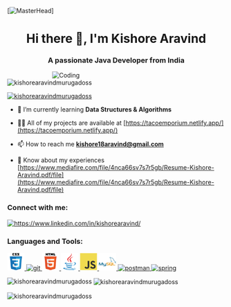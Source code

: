 [![MasterHead](https://repository-images.githubusercontent.com/462900780/0a10af70-6cbf-46df-9071-0ff586a3b1d6)]
<h1 align="center">Hi there 👋, I'm Kishore Aravind</h1>
<h3 align="center">A passionate Java Developer from India</h3>
<img align="right" alt="Coding" width="400" src="https://camo.githubusercontent.com/c1dcb74cc1c1835b1d716f5051499a2814c683c806b15f04b0eba492863703e9/68747470733a2f2f63646e2e6472696262626c652e636f6d2f75736572732f3733303730332f73637265656e73686f74732f363538313234332f6176656e746f2e676966">
<p align="left"> <img src="https://komarev.com/ghpvc/?username=kishorearavindmurugadoss&label=Profile%20views&color=0e75b6&style=flat" alt="kishorearavindmurugadoss" /> </p>

<p align="left"> <a href="https://github.com/ryo-ma/github-profile-trophy"><img src="https://github-profile-trophy.vercel.app/?username=kishorearavindmurugadoss" alt="kishorearavindmurugadoss" /></a> </p>

- 🌱 I’m currently learning **Data Structures & Algorithms**

- 👨‍💻 All of my projects are available at [https://tacoemporium.netlify.app/](https://tacoemporium.netlify.app/)

- 📫 How to reach me **kishore18aravind@gmail.com**

- 📄 Know about my experiences [https://www.mediafire.com/file/4nca66sv7s7r5gb/Resume-Kishore-Aravind.pdf/file](https://www.mediafire.com/file/4nca66sv7s7r5gb/Resume-Kishore-Aravind.pdf/file)

<h3 align="left">Connect with me:</h3>
<p align="left">
<a href="https://linkedin.com/in/https://www.linkedin.com/in/kishorearavind/" target="blank"><img align="center" src="https://raw.githubusercontent.com/rahuldkjain/github-profile-readme-generator/master/src/images/icons/Social/linked-in-alt.svg" alt="https://www.linkedin.com/in/kishorearavind/" height="30" width="40" /></a>
</p>

<h3 align="left">Languages and Tools:</h3>
<p align="left"> <a href="https://www.w3schools.com/css/" target="_blank" rel="noreferrer"> <img src="https://raw.githubusercontent.com/devicons/devicon/master/icons/css3/css3-original-wordmark.svg" alt="css3" width="40" height="40"/> </a> <a href="https://git-scm.com/" target="_blank" rel="noreferrer"> <img src="https://www.vectorlogo.zone/logos/git-scm/git-scm-icon.svg" alt="git" width="40" height="40"/> </a> <a href="https://www.w3.org/html/" target="_blank" rel="noreferrer"> <img src="https://raw.githubusercontent.com/devicons/devicon/master/icons/html5/html5-original-wordmark.svg" alt="html5" width="40" height="40"/> </a> <a href="https://www.java.com" target="_blank" rel="noreferrer"> <img src="https://raw.githubusercontent.com/devicons/devicon/master/icons/java/java-original.svg" alt="java" width="40" height="40"/> </a> <a href="https://developer.mozilla.org/en-US/docs/Web/JavaScript" target="_blank" rel="noreferrer"> <img src="https://raw.githubusercontent.com/devicons/devicon/master/icons/javascript/javascript-original.svg" alt="javascript" width="40" height="40"/> </a> <a href="https://www.mysql.com/" target="_blank" rel="noreferrer"> <img src="https://raw.githubusercontent.com/devicons/devicon/master/icons/mysql/mysql-original-wordmark.svg" alt="mysql" width="40" height="40"/> </a> <a href="https://postman.com" target="_blank" rel="noreferrer"> <img src="https://www.vectorlogo.zone/logos/getpostman/getpostman-icon.svg" alt="postman" width="40" height="40"/> </a> <a href="https://spring.io/" target="_blank" rel="noreferrer"> <img src="https://www.vectorlogo.zone/logos/springio/springio-icon.svg" alt="spring" width="40" height="40"/> </a> </p>

<p><img align="left" src="https://github-readme-stats.vercel.app/api/top-langs?username=kishorearavindmurugadoss&show_icons=true&locale=en&layout=compact" alt="kishorearavindmurugadoss" /></p>

<p>&nbsp;<img align="center" src="https://github-readme-stats.vercel.app/api?username=kishorearavindmurugadoss&show_icons=true&locale=en" alt="kishorearavindmurugadoss" /></p>

<p><img align="center" src="https://github-readme-streak-stats.herokuapp.com/?user=kishorearavindmurugadoss&" alt="kishorearavindmurugadoss" /></p>

